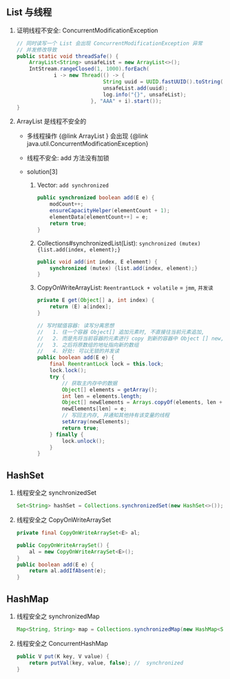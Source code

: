 ## List 与线程

1. 证明线程不安全: ConcurrentModificationException

   ```java
   // 同时读写一个 List 会出现 ConcurrentModificationException 异常
   // 并发修改导致
   public static void threadSafe() {
       ArrayList<String> unsafeList = new ArrayList<>();
       IntStream.rangeClosed(1, 1000).forEach(
               i -> new Thread(() -> {
                               String uuid = UUID.fastUUID().toString();
                               unsafeList.add(uuid);
                               log.info("{}", unsafeList);
                           }, "AAA" + i).start());
   }
   ```

2. ArrayList 是线程不安全的

   - 多线程操作 {@link ArrayList } 会出现 {@link java.util.ConcurrentModificationException}
   - 线程不安全: add 方法没有加锁
   - solution[3]

     1. Vector: `add synchronized`

        ```java
        public synchronized boolean add(E e) {
            modCount++;
            ensureCapacityHelper(elementCount + 1);
            elementData[elementCount++] = e;
            return true;
        }
        ```

     2. Collections#synchronizedList(List): `synchronized (mutex) {list.add(index, element);}`

        ```java
        public void add(int index, E element) {
            synchronized (mutex) {list.add(index, element);}
        }
        ```

     3. CopyOnWriteArrayList: `ReentrantLock + volatile` = `jmm`, `并发读`

        ```java
        private E get(Object[] a, int index) {
            return (E) a[index];
        }

        // 写时赋值容器: 读写分离思想
        //   1. 往一个容器 Object[] 追加元素时, 不直接往当前元素追加,
        //   2. 而是先将当前容器的元素进行 copy 到新的容器中 Object [] new, 之后再新的容器中加锁的追加元素
        //   3. 之后将原数组的地址指向新的数组
        //   4. 好处: 可以无锁的并发读
        public boolean add(E e) {
            final ReentrantLock lock = this.lock;
            lock.lock();
            try {
                // 获取主内存中的数据
                Object[] elements = getArray();
                int len = elements.length;
                Object[] newElements = Arrays.copyOf(elements, len + 1);
                newElements[len] = e;
                // 写回主内存, 并通知其他持有该变量的线程
                setArray(newElements);
                return true;
            } finally {
                lock.unlock();
            }
        }
        ```

## HashSet

1. 线程安全之 synchronizedSet

   ```java
   Set<String> hashSet = Collections.synchronizedSet(new HashSet<>());
   ```

2. 线程安全之 CopyOnWriteArraySet

   ```java
   private final CopyOnWriteArraySet<E> al;

   public CopyOnWriteArraySet() {
       al = new CopyOnWriteArraySet<E>();
   }
   public boolean add(E e) {
       return al.addIfAbsent(e);
   }
   ```

## HashMap

1. 线程安全之 synchronizedMap

   ```java
   Map<String, String> map = Collections.synchronizedMap(new HashMap<String, String>());
   ```

2. 线程安全之 ConcurrentHashMap

   ```java
   public V put(K key, V value) {
       return putVal(key, value, false); //  synchronized
   }
   ```
